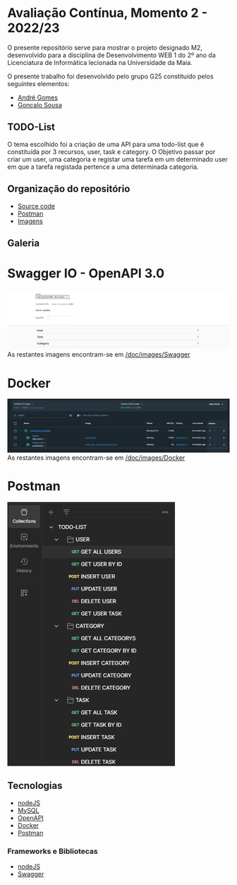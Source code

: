 # Avaliação Contínua, Momento 2 - 2022/23

O presente repositório serve para mostrar o projeto designado M2, desenvolvido para a disciplina de Desenvolvimento WEB 1 do 2º ano da Licenciatura de Informática lecionada na Universidade da Maia.

O presente trabalho foi desenvolvido pelo grupo G25 constituído pelos seguintes elementos:

- [André Gomes](https://github.com/aasfgomes)
- [Gonçalo Sousa](https://github.com/MrcWithAMouth)

## TODO-List

O tema escolhido foi a criação de uma API para uma todo-list que é constituída por 3 recursos, user, task e category. O Objetivo passar por criar um user, uma categoria e registar uma tarefa em um determinado user em que a tarefa registada pertence a uma determinada categoria.

## Organização do repositório

- [Source code](https://github.com/INF23DW1G25/REPORT_DW1_M2)
- [Postman](https://github.com/INF23DW1G25/REPORT_DW1_M2/tree/master/Postman)
- [Imagens](https://github.com/INF23DW1G25/REPORT_DW1_M2/tree/master/docs/images)

## Galeria

# Swagger IO - OpenAPI 3.0

![swagger](https://github.com/INF23DW1G25/REPORT_DW1_M2/blob/master/docs/images/Swagger/swagger_resources.png)
As restantes imagens encontram-se em [/doc/images/Swagger](https://github.com/INF23DW1G25/REPORT_DW1_M2/blob/master/docs/images/Swagger)

# Docker

![docker](https://github.com/INF23DW1G25/REPORT_DW1_M2/blob/master/docs/images/Docker/Containers.png)
As restantes imagens encontram-se em [/doc/images/Docker](https://github.com/INF23DW1G25/REPORT_DW1_M2/tree/master/docs/images/Docker)

# Postman

![postman](https://github.com/INF23DW1G25/REPORT_DW1_M2/blob/master/docs/images/Postman/postman_collection.png)

## Tecnologias

- [nodeJS](https://nodejs.org/en/)
- [MySQL](https://www.mysql.com/)
- [OpenAPI](https://swagger.io/specification/)
- [Docker](https://www.docker.com/)
- [Postman](https://www.postman.com/)

### Frameworks e Bibliotecas

- [nodeJS](https://nodejs.org/en/)
- [Swagger](https://swagger.io/)

